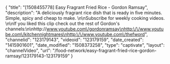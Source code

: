 {
    "title": "[1508455778] Easy Fragrant Fried Rice - Gordon Ramsay",
    "description": "A deliciously fragrant rice dish that is ready in five minutes. Simple, spicy and cheap to make. \n\nSubscribe for weekly cooking videos. \n\nIf you liked this clip check out the rest of Gordon's channels:\n\nhttp:\/\/www.youtube.com\/gordonramsay\nhttp:\/\/www.youtube.com\/kitchennightmares\nhttp:\/\/www.youtube.com\/thefword",
    "channelid": "123179143",
    "videoid": "123179159",
    "date_created": "1415901601",
    "date_modified": "1508373258",
    "type": "captivate",
    "layout": "channelVideo",
    "url": "\/food-network\/easy-fragrant-fried-rice-gordon-ramsay\/123179143-123179159"
}